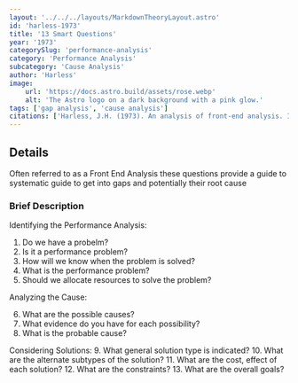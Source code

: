```yaml
---
layout: '../../../layouts/MarkdownTheoryLayout.astro'
id: 'harless-1973'
title: '13 Smart Questions'
year: '1973'
categorySlug: 'performance-analysis'
category: 'Performance Analysis'
subcategory: 'Cause Analysis'
author: 'Harless'
image:
    url: 'https://docs.astro.build/assets/rose.webp'
    alt: 'The Astro logo on a dark background with a pink glow.'
tags: ['gap analysis', 'cause analysis']
citations: ['Harless, J.H. (1973). An analysis of front-end analysis. Improving Human Performance: A Research Quarterly, 4, 229-244.']
---
```

## Details

Often referred to as a Front End Analysis these questions provide a guide to systematic guide to get into gaps and potentially their root cause

### Brief Description
Identifying the Performance Analysis:

1. Do we have a probelm?
2. Is it a performance problem?
3. How will we know when the problem is solved?
4. What is the performance problem?
5. Should we allocate resources to solve the problem?

Analyzing the Cause:

6. What are the possible causes?
7. What evidence do you have for each possibility?
8. What is the probable cause?

Considering Solutions:
9.  What general solution type is indicated?
10. What are the alternate subtypes of the solution?
11. What are the cost, effect of each solution?
12. What are the constraints?
13. What are the overall goals?
